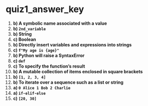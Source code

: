 # quiz1_answer_key

1. **b) A symbolic name associated with a value**  
2. **b) `2nd_variable`**   
3. **b) String**  
4. **c) Boolean**  
5. **b) Directly insert variables and expressions into strings**  
6. **c) `f"My age is {age}"`**    
7. **b) Python will raise a SyntaxError**  
8. **c) `def`**  
9. **c) To specify the function’s result**  
10. **b) A mutable collection of items enclosed in square brackets**  
11. **b) `[1, 2, 3, 4]`**  
12. **b) To iterate over a sequence such as a list or string**  
13. **a) `0 Alice 1 Bob 2 Charlie`**  
14. **a) `if-elif-else`**  
25. **c) `[20, 30]`**
